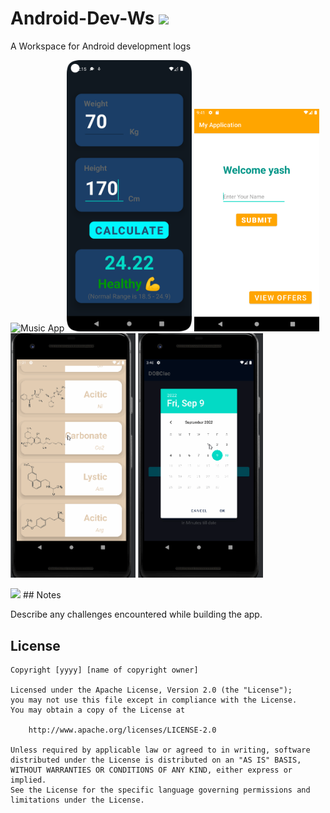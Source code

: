 # Android-Dev-Ws  <img src="https://c.tenor.com/SOVMSXmWB1kAAAAi/tony-star-jumping.gif" width="70">
A Workspace for Android development logs

<img src='https://media.giphy.com/media/F3VTsQ8Lm89mMudD3P/giphy.gif' title='Music App' width='' alt='Music App' /> <img width="200px" src='https://github.com/Mr-Anubhav-pandey/Android-Dev-Ws/blob/master/BMICalculator/Screenshot_20220829_001552.png' /></a>
<img width="200px" src='https://github.com/Mr-Anubhav-pandey/Android-Dev-Ws/blob/master/hellofromAndroid/Screenshot_20220826_094142.png' /></a>
<img width="200px" src='https://github.com/Mr-Anubhav-pandey/Android-Dev-Ws/blob/master/recyclerdemo1/recyclerview.gif' /></a>
<img width="200px" src=https://github.com/Mr-Anubhav-pandey/Android-Dev-Ws/blob/master/DOBClac/dateinmin.gif /></a>

<img src="https://media.giphy.com/media/VgCDAzcKvsR6OM0uWg/giphy.gif" width="50">
## Notes

Describe any challenges encountered while building the app.

## License

    Copyright [yyyy] [name of copyright owner]

    Licensed under the Apache License, Version 2.0 (the "License");
    you may not use this file except in compliance with the License.
    You may obtain a copy of the License at

        http://www.apache.org/licenses/LICENSE-2.0

    Unless required by applicable law or agreed to in writing, software
    distributed under the License is distributed on an "AS IS" BASIS,
    WITHOUT WARRANTIES OR CONDITIONS OF ANY KIND, either express or implied.
    See the License for the specific language governing permissions and
    limitations under the License.
